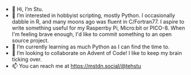 - 👋 Hi, I’m Stu.
- 👀 I’m interested in hobbyist scripting, mostly Python. I occasionally dabble in R, and many moons ago was fluent in C/Fortran77. I aspire to write something useful for my Rasperrby Pi, Micro:bit or PICO-8. When I'm feeling brave enough, I'd like to commit something to an open source project.
- 🌱 I’m currently learning as much Python as I can find the time to.
- 💞️ I’m looking to collaborate on Advent of Code! I like to keep my brain ticking over.
- 📫 You can reach me at https://mstdn.social/@tehstu

<!---
tehstu/tehstu is a ✨ special ✨ repository because its `README.md` (this file) appears on your GitHub profile.
You can click the Preview link to take a look at your changes.
--->
